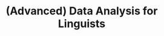 ---
id: "da-for-ling" # nochmal überlegen
method: "Seminare"
institution: "Fakultät für Geisteswissenschaften"
title: "(Advanced) Data Analysis for Linguists"
title_project: 
title_short: "DAforLing"
period: "Apr 22 ­­- Mar 23 (12 months)"
foerderlinie: "Fachspezifische Data Literacy"
round: "1"
lecture2go: 
uhh_url: "https://www.hcl.uni-hamburg.de/ddlitlab/data-literacy-lehrlabor/erste-foerderrunde/03-da-for-ling.html"
contributors: "Julia Schilling"
mentors: "Prof. Dr. Robert Fuchs"
quote: "Die Fähigkeit, große Datenmengen zu analysieren und auszuwerten, wird zunehmend zu einer Kernkompetenz in vielen Branchen und Wissenschaftsbereichen, da sie die Möglichkeit bietet, fundierte Erkenntnisse zu gewinnen und effektive Strategien zu entwickeln. Dies gilt auch für die Disziplin der Linguistik (auch: Sprachwissenschaft), die sich der Erforschung von Sprache widmet. Große Datenmengen werden insbesondere in Datenbanken (‚Korpora‘) natürlicher Sprache bereitgestellt und analysiert, die mehrere Milliarden Wörter umfassen können (eine DIN-A4 Seite umfasst 350 bis 400 Wörter). Im Vergleich zur steigenden Bedeutung von Datenkompetenz in vielen Branchen und insbesondere auch der Forschungspraxis in der Linguistik zeigt sich, dass die aktuelle Lehrpraxis in dieser Disziplin hinter den neuesten Entwicklungen in der Big Data-Forschung zurückbleibt."
text: |
    ### Das Projekt DAforLing

    Um die Studierenden auf die Anforderungen des modernen Arbeitsmarktes vorzubereiten, besteht ein erheblicher Bedarf an Datenkompetenz. Dieser Bedarf war der Auslöser für die Entwicklung des Lehrveranstaltungskonzepts, das darauf abzielt, die Fähigkeiten von Studierenden der englischen Linguistik in der Datenauswertung und -anwendung sowie der kritischen Interpretation von Daten zu verbessern. In diesem Kontext wurden auch Möglichkeiten gesucht, diese Thematik langfristig in den Masterstudiengang Englische Sprachwissenschaft „English as a World Language (ENGAGE)“ und verwandte Studiengänge der Linguistik zu integrieren und den Studierenden die Möglichkeit zu geben, ihre Fähigkeiten in der Datenauswertung und -anwendung in kleineren Forschungsprojekten zu vertiefen.

    ### Rückblick und Ergebnisse

    Im Einführungskurs "Data Analysis for Linguists" erhielten die Studierenden eine grundlegende Einführung in R und RStudio, um diese Tools effektiv für ihre Datenanalysen nutzen zu können. Des Weiteren wurden grundlegende Konzepte der Datenanalyse erlernt, wie Datentypen, Variablen und Datenaufbereitung. Die Studierenden erlernten auch Methoden zur Beschreibung von quantitativen Daten, wie Maße der zentralen Tendenz und der Streuung sowie grafische Darstellungen von Verteilungen. Darüber hinaus wurden Kenntnisse der Regressionsanalyse vermittelt, um lineare Beziehungen zwischen Variablen zu analysieren. Im vertiefenden Kurs "Advanced Data Analysis for Linguists" wurden den Studierenden weitere fortgeschrittene Methoden der Datenanalyse vermittelt.

    Die erworbenen Fähigkeiten und Kenntnisse sind in vielen Bereichen der Linguistik und darüber hinaus anwendbar und stellen somit einen wichtigen Beitrag zur Ausbildung von professionellen Linguist:innen dar. Allerdings hat das Projekt auch unerwartete Herausforderungen aufgezeigt. Obwohl es gelungen ist, viele Studierende anzusprechen, die bereits ein Interesse an Datenkompetenz hatten, stellte sich heraus, dass viele Studierende der Anglistik ohne bestehendes Interesse an diesem Thema Zurückhaltung bei der Beschäftigung mit datenintensiven Methoden zeigen. Aus diesem Grund fokussiert sich unser Folgeprojekt "Analysing Controversial Discourses" im Rahmen des DDLitLab darauf, neue didaktische Ansätze zu entwickeln, die einen breiteren thematischen Bezug haben.

    ### Tipps von Lehrenden für Lehrende

    Die zunehmende Bedeutung datenintensiver Methoden in der Forschung und Wirtschaft unterstreicht die Bedeutung der Grundidee der Lehrveranstaltung. Datenkompetenz und die kritische Interpretation von Daten sind dabei weiterhin zentrale Aspekte. Diese Kernkompetenzen sollten auch in zukünftigen Lehrveranstaltungen im Fokus stehen. Die Erfahrung hat gezeigt, dass die Studierenden von interaktiven Lehrmethoden und praktischen Übungen besonders profitieren und das Lernen durch Anwendung in realen Forschungsprojekten gefördert wird. Durch die Eigenanalyse als Lehrperson können Lehrstrategien überdacht und optimiert werden, um eine bessere Vermittlung der Inhalte und eine höhere Motivation der Studierenden zu erreichen. Viele Fächer setzen heute auf datenintensive Methoden, sei es in den Naturwissenschaften, den Geisteswissenschaften oder den Sozialwissenschaften. Daher sind die in unserem Lehrprojekt vermittelten Grundlagen der Datenanalyse potentiell in anderen Lehrveranstaltungen oder Studiengängen von Bedeutung.

image: "https://www.hcl.uni-hamburg.de/18798273/glen-carrie-unsplash-3d7c655cefa7ef011a8bf48c9a5399da46989c24.jpg"
image_credit: "glen carrie/unsplash"
link_external:
stine: "SoSe 2022 & WiSe 22/23: Seminare https://www.stine.uni-hamburg.de/scripts/mgrqispi.dll?APPNAME=CampusNet&PRGNAME=COURSEDETAILS&ARGUMENTS=-N000000000000001,-N000605,-N0,-N381726083254837,-N381726083271838,-N0,-N0,-N3,-APD2AcNKUVD57cZUvfoLyOBBwVfZ6xYU6VB5mRzK3cdfdWMmPcMUHCQe-7DKkmz5yRDyjCfaAcuReRuW67qGyefRYm-LlPfWURYotfWPavz7AvImoWoH9HqRqmDl94DLhxBZpHo5UHz9NvDKARNA77gHQVdUdPNmC4WHx7QVFvWKa7NHLcNWTVvZ-QQpfYz6krDwafIUdQSpBvoL37MPqVvZ9xjUt7YPeWYKhRg53OdAtWQHaHomLvDwBQqPxmqZVxIVZxjpacDwjVgP5PIU9RoopcqGKRDRevSaw7u5Z4oc9PYNjcgRS4qyNvBUWOq5b3Y68WoajQ-H7YzmhmD2wQWHy4ooTcNoNvBywczGKcUUHeuVdHzwjvjPFv-U97ZR77YPJQDWavBWSV-mKQ-5TfqRyeDNtmdUCPIPPcqPEYvNwOBwqOfUoOoWBQM5j4fPKvYaNvBGQ4gpTQQlZefcNOfmwRNcFvqwQmSRBcDZwQZWtvgHa3Sa9VumyPjRH7NLE7jmERoHJPqKaeg5-VIREPzRBcNKHcMcFmUPKfSmhfMUjH-UDVq5SfoUfCYUSfqW5rDGSQuHJHZ563WLfQ-HWQByFvNUdYMUaHILBvQ5QVM5w7MUBVSWdCQfFeZ5vcgHZ3ocNvYKo4SW3YURAPbZweUL5muUEf-7AvMWARjpvVSKpxjAl4vZQczLfcgi-f-L6QZojQSWdxUWtHYwtWBLqedHDfuo3vImlQjLJYo5E3YAQRZpu3fHev-WdPfRxPYwa, https://www.stine.uni-hamburg.de/scripts/mgrqispi.dll?APPNAME=CampusNet&PRGNAME=COURSEDETAILS&ARGUMENTS=-N000000000000001,-N000605,-N0,-N383475626299295,-N383475626224296,-N0,-N0,-N3,-A7d7Z4z9FeWLQOMLzvzoecjUJRfPaxS58HMmlQoPQWQ7Nc-HSejpz3fVZYfWeWuRF4oL6vz6HYBWDfDGo4WoCWoUdfNLwvImYYuWucSKlRBFdcYUBQY5Arq6ZvdKuvWatfBmkHNl9eYGARQo8RSKq3B5IPjUE7ZV6QYWTmDewfULHODmHYUHXQjPmeULMcjUN4UPPvfPZOz7tWupoxdWERgU3OMoQ4zBw7QmDfqoyWB6bWjPtOMp0RdUwejLYHIWWvdGKQZm8cMWufIphWBoQeWHMYoW6RQWEvYK9H-Homf6MQMWSONGDvM5jcDUAYMeZcfcwvIp9ffL07NLNQuAamuR5vUouWND6Oq69YWWBVdLocupKeYGhWNLNcdKZO-mAvNDjYfGCxjKE4qF94B5mQdUhVjRQxYR0OYLfVz66HMLdeQDFPuokOURx4uHNCuWEYDw5QNGMxBL6YgpTvUpzcIRyCYUlH-LymoU9OYl67Z5gVu7wOoHBYBWtQID-PBRqvBe-VQPg3SWgmdGdPIozVDGyQMaZmURWxUHdQBo-3vZZxzRfmZ5BmdUeWN6HVgWVrqPW7NoQWBlA4Y6ym-5kcfopHdGlYqmNHz63VvZWPqUfWZaZVgo33SHBPqmJcUfAeYopPuKeHMRyYSpCYQWQOqaZRNLwvjVdRSoM7gRTRuP67qUV7gRNH-lZ4DKqeW5xmkZFVSLdmSeZQzZq7-H0xSKHcu5vHq6Weq6WPSmPfSAhVYPBHgUxmdHAcjWKYWPK, https://www.stine.uni-hamburg.de/scripts/mgrqispi.dll?APPNAME=CampusNet&PRGNAME=COURSEDETAILS&ARGUMENTS=-N000000000000001,-N000605,-N0,-N383475231748165,-N383475231759166,-N0,-N0,-N3,-A7d7Z4z9FeWLQOMLzvzoecjUJRfPaxS58HMmlQoPQWQ7Nc-HSejpz3fVZYfWeWuRF4oL6vz6HYBWDfDGo4WoCWoUdfNLwvImYYuWucSKlRBFdcYUBQY5Arq6ZvdKuvWatfBmkHNl9eYGARQo8RSKq3B5IPjUE7ZV6QYWTmDewfULHODmHYUHXQjPmeULMcjUN4UPPvfPZOz7tWupoxdWERgU3OMoQ4zBw7QmDfqoyWB6bWjPtOMp0RdUwejLYHIWWvdGKQZm8cMWufIphWBoQeWHMYoW6RQWEvYK9H-Homf6MQMWSONGDvM5jcDUAYMeZcfcwvIp9ffL07NLNQuAamuR5vUouWND6Oq69YWWBVdLocupKeYGhWNLNcdKZO-mAvNDjYfGCxjKE4qF94B5mQdUhVjRQxYR0OYLfVz66HMLdeQDFPuokOURx4uHNCuWEYDw5QNGMxBL6YgpTvUpzcIRyCYUlH-LymoU9OYl67Z5gVu7wOoHBYBWtQID-PBRqvBe-VQPg3SWgmdGdPIozVDGyQMaZmURWxUHdQBo-3vZZxzRfmZ5BmdUeWN6HVgWVrqPW7NoQWBlA4Y6ym-5kcfopHdGlYqmNHz63VvZWPqUfWZaZVgo33SHBPqmJcUfAeYopPuKeHMRyYSpCYQWQOqaZRNLwvjVdRSoM7gRTRuP67qUV7gRNH-lZ4DKqeW5xmkZFVSLdmSeZQzZq7-H0xSKHcu5vHq6Weq6WPSmPfSAhVYPBHgUxmdHAcjWKYWPK"
---